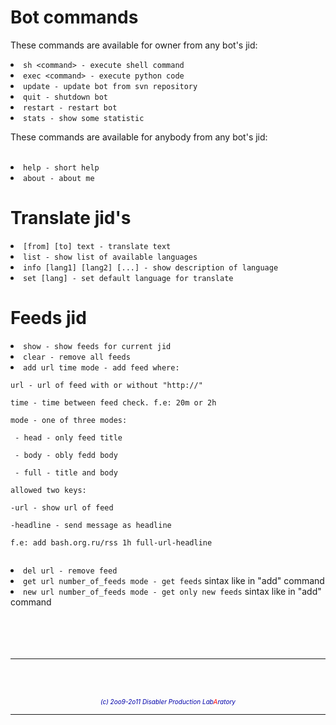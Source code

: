 # Bot commands #

These commands are available for owner from any bot's jid:

<li><code>sh &lt;command&gt; - execute shell command</code>
<li><code>exec &lt;command&gt; - execute python code</code>
<li><code>update - update bot from svn repository</code>
<li><code>quit - shutdown bot</code>
<li><code>restart - restart bot</code>
<li><code>stats - show some statistic</code>

These commands are available for anybody from any bot's jid:<br>
<br>
<li><code>help - short help</code>
<li><code>about - about me</code>

<h1>Translate jid's</h1>

<li><code>[from] [to] text - translate text</code>
<li><code>list - show list of available languages</code>
<li><code>info [lang1] [lang2] [...] - show description of language</code>
<li><code>set [lang] - set default language for translate</code>

<h1>Feeds jid</h1>

<li><code>show - show feeds for current jid</code>
<li><code>clear - remove all feeds</code>
<li><code>add url time mode - add feed where:</code>
<pre><code>url - url of feed with or without "http://"<br>
time - time between feed check. f.e: 20m or 2h<br>
mode - one of three modes:<br>
 - head - only feed title<br>
 - body - obly fedd body<br>
 - full - title and body<br>
allowed two keys:<br>
-url - show url of feed<br>
-headline - send message as headline<br>
f.e: add bash.org.ru/rss 1h full-url-headline<br>
</code></pre>
<li><code>del url - remove feed</code>
<li><code>get url number_of_feeds mode - get feeds</code>
sintax like in "add" command<br>
<li><code>new url number_of_feeds mode - get only new feeds</code>
sintax like in "add" command<br>
<br>
<br>
<br>
<br>
<hr><br>
<br>
<p align='center'><i><font color='#0000aa' size='1'>(c) 2oo9-2o11 Disabler Production Lab</font><font color='#ff0000' size='1'>A</font><font color='#0000aa' size='1'>ratory</font></i></p>

<hr>

